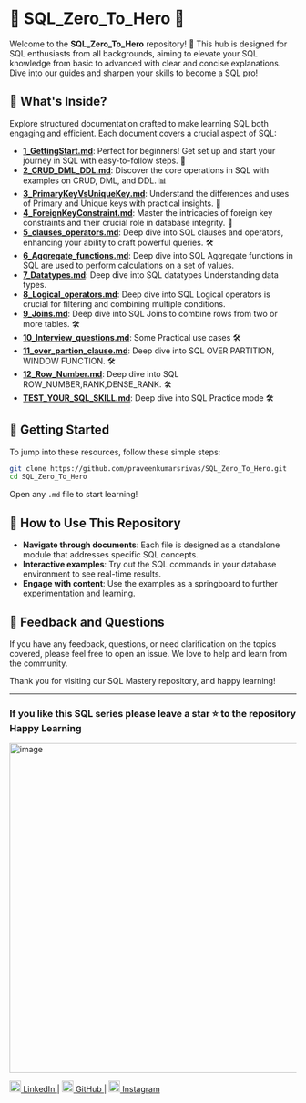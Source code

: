 
# 🌟 SQL_Zero_To_Hero 🌟

Welcome to the **SQL_Zero_To_Hero** repository! 🚀 This hub is designed for SQL enthusiasts from all backgrounds, aiming to elevate your SQL knowledge from basic to advanced with clear and concise explanations. Dive into our guides and sharpen your skills to become a SQL pro!

## 📂 What's Inside?

Explore structured documentation crafted to make learning SQL both engaging and efficient. Each document covers a crucial aspect of SQL:

- **[1_GettingStart.md](./1_GettingStart.md)**: Perfect for beginners! Get set up and start your journey in SQL with easy-to-follow steps. 🌱
- **[2_CRUD_DML_DDL.md](./2_CRUD_DML_DDL.md)**: Discover the core operations in SQL with examples on CRUD, DML, and DDL. 📊
- **[3_PrimaryKeyVsUniqueKey.md](./3_PrimaryKeyVsUniqueKey.md)**: Understand the differences and uses of Primary and Unique keys with practical insights. 🔑
- **[4_ForeignKeyConstraint.md](./4_ForeignKeyConstraint.md)**: Master the intricacies of foreign key constraints and their crucial role in database integrity. 🔗
- **[5_clauses_operators.md](./5_clauses_operators.md)**: Deep dive into SQL clauses and operators, enhancing your ability to craft powerful queries. 🛠️
- **[6_Aggregate_functions.md](./6_Aggregate_functions.md)**: Deep dive into SQL Aggregate functions in SQL are used to perform calculations on a set of values.
- **[7_Datatypes.md](./7_Datatypes.md)**: Deep dive into SQL datatypes Understanding data types.
- **[8_Logical_operators.md](./8_Logical_operators.md)**: Deep dive into SQL Logical operators is crucial for filtering and combining multiple conditions.
- **[9_Joins.md](./9_Joins.md)**: Deep dive into SQL Joins to combine rows from two or more tables. 🛠️
- **[10_Interview_questions.md](./10_Interview_questions.md)**: Some Practical use cases 🛠️
- **[11_over_partion_clause.md](./11_over_partion_clause.md)**: Deep dive into SQL OVER PARTITION, WINDOW FUNCTION. 🛠️
- **[12_Row_Number.md](./12_Row_Number.md)**: Deep dive into SQL ROW_NUMBER,RANK,DENSE_RANK. 🛠️
- **[TEST_YOUR_SQL_SKILL.md](./TEST_YOUR_SQL_SKILL.md)**: Deep dive into SQL Practice mode 🛠️

## 🚀 Getting Started

To jump into these resources, follow these simple steps:

```bash
git clone https://github.com/praveenkumarsrivas/SQL_Zero_To_Hero.git
cd SQL_Zero_To_Hero
```

Open any `.md` file to start learning!

## 🎯 How to Use This Repository

- **Navigate through documents**: Each file is designed as a standalone module that addresses specific SQL concepts.
- **Interactive examples**: Try out the SQL commands in your database environment to see real-time results.
- **Engage with content**: Use the examples as a springboard to further experimentation and learning.

## 💬 Feedback and Questions

If you have any feedback, questions, or need clarification on the topics covered, please feel free to open an issue. We love to help and learn from the community.

Thank you for visiting our SQL Mastery repository, and happy learning!

---

### If you like this SQL series please leave a star ⭐ to the repository Happy Learning 

<img width="579" alt="image" src="https://github.com/user-attachments/assets/dd0ba111-f39c-4f4b-ae38-5ac30af30db9">

<p align="left">
    <a href="https://www.linkedin.com/in/praveennitk/">
        <img src="https://cdn-icons-png.flaticon.com/512/174/174857.png" width="20" alt="LinkedIn"> LinkedIn
    </a> |
    <a href="https://github.com/praveenkumarsrivas">
        <img src="https://cdn-icons-png.flaticon.com/512/25/25231.png" width="20" alt="GitHub"> GitHub
    </a> |
    <a href="https://www.instagram.com/me_prvn/">
        <img src="https://cdn-icons-png.flaticon.com/512/174/174855.png" width="20" alt="Instagram"> Instagram
    </a>
</p>
